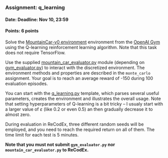 ### Assignment: q_learning
#### Date: Deadline: Nov 10, 23:59
#### Points: 6 points

Solve the [MountainCar-v0 environment](https://gym.openai.com/envs/MountainCar-v0)
environment from the [OpenAI Gym](https://gym.openai.com/) using the Q-learning
reinforcement learning algorithm. Note that this task does not require
TensorFlow.

Use the supplied [mountain_car_evaluator.py](https://github.com/ufal/npfl122/tree/past-1920/labs/03/mountain_car_evaluator.py)
module (depending on [gym_evaluator.py](https://github.com/ufal/npfl122/tree/past-1920/labs/02/gym_evaluator.py))
to interact with the discretized environment. The environment
methods and properties are described in the `monte_carlo` assignment.
Your goal is to reach an average reward of -150 during 100 evaluation episodes.

You can start with the [q_learning.py](https://github.com/ufal/npfl122/tree/past-1920/labs/03/q_learning.py)
template, which parses several useful parameters, creates the environment
and illustrates the overall usage. Note that setting hyperparameters of
Q-learning is a bit tricky – I usualy start with a larger value of $ε$ (like 0.2
or even 0.5) an then gradually decrease it to almost zero.

During evaluation in ReCodEx, three different random seeds will be employed, and
you need to reach the required return on all of them. The time limit for each
test is 5 minutes.

**Note that you must not submit `gym_evaluator.py` nor `mountain_car_evaluator.py` to ReCodEx.**
